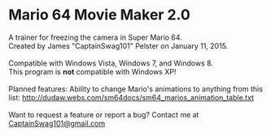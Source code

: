 # Mario 64 Movie Maker 2.0
A trainer for freezing the camera in Super Mario 64.<br>
Created by James "CaptainSwag101" Pelster on January 11, 2015.<br><br>
Compatible with Windows Vista, Windows 7, and Windows 8.<br>
This program is <b>not</b> compatible with Windows XP!<br>
<br>
Planned features: Ability to change Mario's animations to anything from this list: <a href="http://dudaw.webs.com/sm64docs/sm64_marios_animation_table.txt">http://dudaw.webs.com/sm64docs/sm64_marios_animation_table.txt</a><br>
<br>
Want to request a feature or report a bug? Contact me at <a href="mailto://captainswag101@gmail.com">CaptainSwag101@gmail.com</a>
